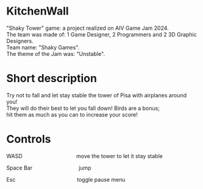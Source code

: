 # KitchenWall
"Shaky Tower" game: a project realized on AIV Game Jam 2024.<br/>
The team was made of: 1 Game Designer, 2 Programmers and 2 3D Graphic Designers.<br/>
Team name: "Shaky Games".<br/>
The theme of the Jam was: "Unstable".

# Short description
Try not to fall and let stay stable the tower of Pisa with airplanes around you!<br/>
They will do their best to let you fall down! Birds are a bonus;<br/>
hit them as much as you can to increase your score!

# Controls
WASD &nbsp;&nbsp;&nbsp;&nbsp;&nbsp;&nbsp;&nbsp;&nbsp;&nbsp;&nbsp;&nbsp;&nbsp;&nbsp;&nbsp;&nbsp;&nbsp;&nbsp;
&nbsp;&nbsp;&nbsp;&nbsp;&nbsp;&nbsp;&nbsp;&nbsp;&nbsp;&nbsp;&nbsp;&nbsp;&nbsp;&nbsp;&nbsp;&nbsp;&nbsp;move the tower to let it stay stable

Space Bar &nbsp;&nbsp;&nbsp;&nbsp;&nbsp;&nbsp;&nbsp;&nbsp;&nbsp;&nbsp;&nbsp;&nbsp;&nbsp;&nbsp;&nbsp;&nbsp;&nbsp;
&nbsp;&nbsp;&nbsp;&nbsp;&nbsp;&nbsp;&nbsp;&nbsp;&nbsp;&nbsp;&nbsp;&nbsp;jump

Esc &nbsp;&nbsp;&nbsp;&nbsp;&nbsp;&nbsp;&nbsp;&nbsp;&nbsp;&nbsp;&nbsp;&nbsp;&nbsp;&nbsp;&nbsp;&nbsp;&nbsp;&nbsp;&nbsp;
&nbsp;&nbsp;&nbsp;&nbsp;&nbsp;&nbsp;&nbsp;&nbsp;&nbsp;&nbsp;&nbsp;&nbsp;&nbsp;&nbsp;&nbsp;&nbsp;&nbsp;&nbsp;&nbsp;&nbsp;toggle pause menu
